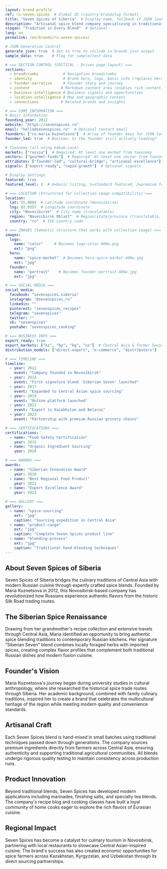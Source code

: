 ```yaml
---
layout: brand-profile
ref: ru-seven-spices  # Global ID (country-brandslug format)
title: "Seven Spices of Siberia"  # Display name, fallback if JSON lookup fails
description: "Artisanal spice blend company specializing in traditional Siberian and Central Asian spice combinations for modern Russian cuisine."
slogan: "Tradition in Every Blend"  # Optional
lang: en
permalink: /en/brands/ru-seven-spices/

# JSON Generation Control
generate_json: true  # Set to true to include in brands.json output
sample_data: true    # Flag for sample/test data

# === SECTION CONTROL (CRITICAL - Drives page layout) ===
sections:
  - breadcrumbs           # Navigation breadcrumbs
  - identity              # Brand hero, logo, basic info (replaces hero)
  - founder-narrative     # Founder story and journey
  - content              # Markdown content area (enables rich content)
  - business-intelligence # Business signals and opportunities
  - location-intelligence # Map and geographic context
  - connections          # Related brands and insights

# === CORE INFORMATION ===
# Basic Information
founding_year: 2012
website: "https://sevenspices.ru"
email: "hello@sevenspices.ru"  # Optional contact email
founders: ["ru-maria-kuznetsova"]  # Array of founder keys for JSON lookup
founder_led: true  # Boolean: Is the founder still actively leading?

# Taxonomy (all using kebab-case)
markets: ["russia"]  # Required: At least one market from taxonomy
sectors: ["gourmet-foods"]  # Required: At least one sector from taxonomy
attributes: ["founder-led", "cultural-bridge", "artisanal-excellence"]  # Optional attributes
signals: ["export-ready", "rapid-growth"]  # Optional signals

# Display Settings
featured: true
featured_level: 2  # 0=basic listing, 1=standard featured, 2=premium featured

# === LOCATION (Structured for collection-image compatibility) ===
location:
  lat: 55.0084  # Latitude coordinate (Novosibirsk)
  lng: 82.9357  # Longitude coordinate
  city: "Novosibirsk"  # City name (translatable)
  region: "Novosibirsk Oblast"  # Region/state/province (translatable, optional)
  country: "ru"  # ISO country code

# === IMAGES (Semantic structure that works with collection-image) ===
images:
  logo:
    name: "color"     # Becomes logo-color-400w.png
    ext: "png"
  hero:
    name: "spice-market"  # Becomes hero-spice-market-400w.jpg
    ext: "jpg"
  founder:
    name: "portrait"    # Becomes founder-portrait-400w.jpg
    ext: "jpg"

# === SOCIAL MEDIA ===
social_media:
  facebook: "sevenspices.siberia"
  instagram: "@sevenspices_ru"
  linkedin: ""
  pinterest: "sevenspices_recipes"
  telegram: "sevenspices"
  twitter: ""
  vk: "sevenspices"
  youtube: "sevenspices_cooking"

# === BUSINESS INFO ===
export_ready: true
export_markets: ["kz", "by", "kg", "uz"]  # Central Asia & former Soviet states
distribution_models: ["direct-export", "e-commerce", "distributors"]

# === TIMELINE ===
timeline:
  - year: 2012
    event: "Company founded in Novosibirsk"
  - year: 2014
    event: "First signature blend 'Siberian Seven' launched"
  - year: 2017
    event: "Expanded to Central Asian spice sourcing"
  - year: 2019
    event: "Online platform launched"
  - year: 2021
    event: "Export to Kazakhstan and Belarus"
  - year: 2023
    event: "Partnership with premium Russian grocery chains"

# === CERTIFICATIONS ===
certifications:
  - name: "Food Safety Certification"
    year: 2015
  - name: "Organic Ingredient Sourcing"
    year: 2020

# === AWARDS ===
awards:
  - name: "Siberian Innovation Award"
    year: 2018
  - name: "Best Regional Food Product"
    year: 2021
  - name: "Export Excellence Award"
    year: 2023

# === GALLERY ===
gallery:
  - name: "spice-sourcing"
    ext: "jpg"
    caption: "Sourcing expedition in Central Asia"
  - name: "product-range"
    ext: "jpg"
    caption: "Complete Seven Spices product line"
  - name: "blending-process"
    ext: "jpg"
    caption: "Traditional hand-blending techniques"
---
```


## About Seven Spices of Siberia

Seven Spices of Siberia bridges the culinary traditions of Central Asia with modern Russian cuisine through expertly crafted spice blends. Founded by Maria Kuznetsova in 2012, this Novosibirsk-based company has revolutionized how Russians experience authentic flavors from the historic Silk Road trading routes.

## The Siberian Spice Renaissance

Drawing from her grandmother's recipe collection and extensive travels through Central Asia, Maria identified an opportunity to bring authentic spice blending traditions to contemporary Russian kitchens. Her signature "Siberian Seven" blend combines locally foraged herbs with imported spices, creating complex flavor profiles that complement both traditional Russian dishes and modern fusion cuisine.

## Founder's Vision

Maria Kuznetsova's journey began during university studies in cultural anthropology, where she researched the historical spice trade routes through Siberia. Her academic background, combined with family culinary traditions, inspired her to create a brand that celebrates the multicultural heritage of the region while meeting modern quality and convenience standards.

## Artisanal Craft

Each Seven Spices blend is hand-mixed in small batches using traditional techniques passed down through generations. The company sources premium ingredients directly from farmers across Central Asia, ensuring authenticity and supporting traditional agricultural communities. All blends undergo rigorous quality testing to maintain consistency across production runs.

## Product Innovation

Beyond traditional blends, Seven Spices has developed modern applications including marinades, finishing salts, and specialty tea blends. The company's recipe blog and cooking classes have built a loyal community of home cooks eager to explore the rich flavors of Eurasian cuisine.

## Regional Impact

Seven Spices has become a catalyst for culinary tourism in Novosibirsk, partnering with local restaurants to showcase Central Asian-inspired cuisine. The brand's success has also created economic opportunities for spice farmers across Kazakhstan, Kyrgyzstan, and Uzbekistan through its direct sourcing partnerships.